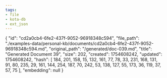 ```yaml
---
tags:
- file
- kota-db
- ext_json
---
```

{
  "id": "cd2a0cb4-6fe2-437f-9052-96918348c594",
  "file_path": "./examples-data/personal-kb/documents/cd2a0cb4-6fe2-437f-9052-96918348c594.md",
  "original_path": "/generated/doc-039.md",
  "title": "Generated Document 39",
  "size": 202,
  "created": 1754608242,
  "updated": 1754608242,
  "hash": [
    184,
    201,
    158,
    15,
    132,
    161,
    77,
    78,
    33,
    231,
    168,
    131,
    91,
    80,
    235,
    29,
    161,
    144,
    254,
    187,
    70,
    242,
    53,
    138,
    127,
    55,
    173,
    36,
    119,
    37,
    57,
    75
  ],
  "embedding": null
}